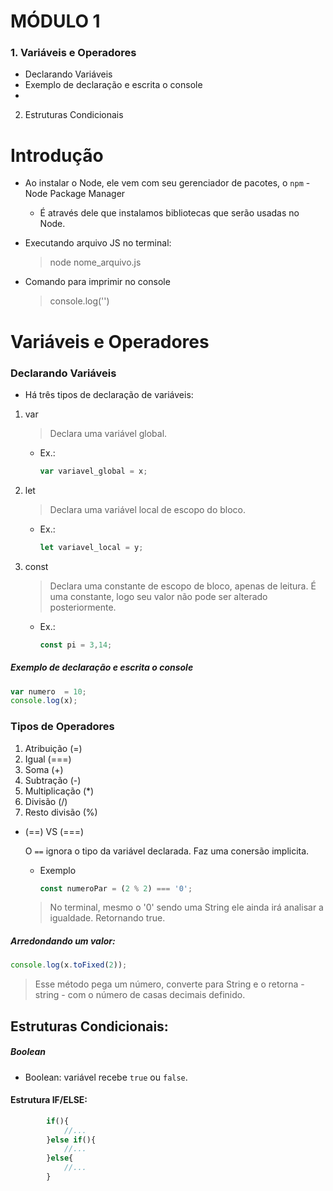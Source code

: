 # MÓDULO 1
### 1. Variáveis e Operadores
- Declarando Variáveis
- Exemplo de declaração e escrita o console
-  
2. Estruturas Condicionais

# Introdução

- Ao instalar o Node, ele vem com seu gerenciador de pacotes, o `npm` - Node Package Manager 
    - É através dele que instalamos bibliotecas que serão usadas no Node.

- Executando arquivo JS no terminal:
    > node nome_arquivo.js

- Comando para imprimir no console
    > console.log('')

# Variáveis e Operadores

### Declarando Variáveis

- Há três tipos de declaração de variáveis:

1. var
    > Declara uma variável global.
    - Ex.:
        ~~~javascript
        var variavel_global = x;
        ~~~
2. let
    > Declara uma variável local de escopo do bloco.
      - Ex.:
        ~~~javascript
        let variavel_local = y;
        ~~~

3. const
    > Declara uma constante de escopo de bloco, apenas de leitura. É uma constante, logo seu valor não pode ser alterado posteriormente.
    - Ex.:
        ~~~javascript
        const pi = 3,14;
        ~~~

##### Exemplo de declaração e escrita o console
~~~ javascript     
var numero  = 10;
console.log(x);
 ~~~  

### Tipos de Operadores

1. Atribuição (=)
2. Igual (===)
3. Soma (+)
4. Subtração (-)
5. Multiplicação (*)
6. Divisão (/)
7. Resto divisão (%)

- (==) VS (===)

    O `==` ignora o tipo da variável declarada. Faz uma conersão implicita.
    - Exemplo
        ~~~ javascript     
        const numeroPar = (2 % 2) === '0';
        ~~~ 
    > No terminal, mesmo o '0' sendo uma String ele ainda irá analisar a igualdade. Retornando true.

##### Arredondando um valor:
~~~ javascript     
console.log(x.toFixed(2));
 ~~~ 
> Esse método pega um número, converte para String e o retorna - string - com o número de casas decimais definido.

## Estruturas Condicionais:

##### Boolean 

- Boolean: variável recebe `true` ou `false`.

#### Estrutura IF/ELSE:
~~~javascript
        if(){
            //...
        }else if(){
            //...
        }else{
            //...
        }
~~~


